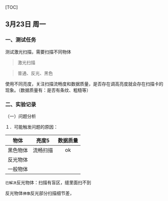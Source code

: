 [TOC]



## 3月23日 周一 

### 一、测试任务 

测试激光扫描，需要扫描不同物体

> 激光扫描

> 普通、反光、黑色

使用不同亮度，关注扫描流畅度和数据质量，是否存在调高亮度就会存在扫描卡的现象。（数据质量有：是否有条纹、粗糙等）

### 二、实验记录 

（一）问题分析

１．可能触发问题的原因：



|   物体   |  亮度5   | 数据质量 |
| :------: | :------: | :------: |
| 黑色物体 | 流畅扫描 |    ok    |
| 反光物体 |          |          |
| 一般物体 |          |          |



`已解决`反光物体：扫描有盲区，缝里面扫不到

反光物体`佛像`反光部分扫描细节差，







